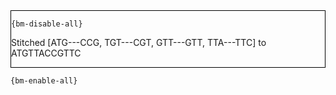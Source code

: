 <div style="border:1px solid black;">

`{bm-disable-all}`

Stitched [ATG---CCG, TGT---CGT, GTT---GTT, TTA---TTC] to ATGTTACCGTTC


</div>

`{bm-enable-all}`

